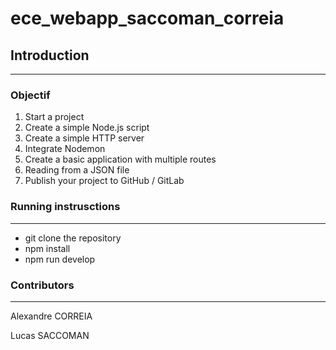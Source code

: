 # ece_webapp_saccoman_correia

## Introduction

---
 ### Objectif
1. Start a project
2. Create a simple Node.js script
3. Create a simple HTTP server
4. Integrate Nodemon
5. Create a basic application with multiple routes
6. Reading from a JSON file
7. Publish your project to GitHub / GitLab

 ### Running instrusctions

 ---

 - git clone the repository
 - npm install
 - npm run develop

### Contributors
---

Alexandre CORREIA 

Lucas SACCOMAN